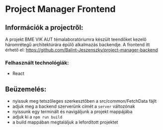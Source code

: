 # Project Manager Frontend

## Információk a projectről:

A projekt BME VIK AUT témalaboratóriumra készült teendőket kezelő háromrétegű architektúrára épülő alkalmazás backendje. A frontend itt érhető el: https://github.com/Balint-Jeszenszky/project-manager-backend

### Felhasznált technológiák:
- React

## Beüzemelés:
- nyissuk meg tetszőleges szerkesztőben a src/common/FetchData fájlt
- adjuk meg a backend szerverünk címét a `server` változónak
- nyissunk egy terminált és navigáljunk a projekt mappájába
- adjuk ki a `npm run build`
- a build mappában megtaláljuk a lefordított projektet